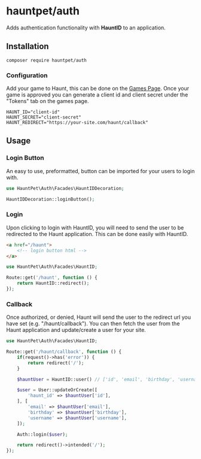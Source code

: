 # hauntpet/auth
Adds authentication functionality with **HauntID** to an application.

## Installation
`composer require hauntpet/auth`

### Configuration
Add your game to Haunt, this can be done on the [Games Page](https://haunt.pet/games/283400585537089). Once your game is approved you can generate a client id and client secret under the "Tokens" tab on the games page.
```env
HAUNT_ID="client-id"
HAUNT_SECRET="client-secret"
HAUNT_REDIRECT="https://your-site.com/haunt/callback"
```

## Usage

### Login Button
An easy to use, preformatted, button can be imported for your users to login with.
```php
use HauntPet\Auth\Facades\HauntIDDecoration;

HauntIDDecoration::loginButton();
```

### Login
Upon clicking to login with HauntID, you will need to send the user to be redirected to the Haunt application. This can be done easily with HauntID.

```html
<a href="/haunt">
    <!-- login button html -->
</a>
```
```php
use HauntPet\Auth\Facades\HauntID;

Route::get('/haunt', function () {
    return HauntID::redirect();
});
```

### Callback
Once authorized, or denied, Haunt will send the user to the redirect url you have set (e.g. "/haunt/callback"). You can then fetch the user from the Haunt application and update/create a user for your site.

```php
use HauntPet\Auth\Facades\HauntID;

Route::get('/haunt/callback', function () {
    if(request()->has('error')) {
        return redirect('/');
    }

    $hauntUser = HauntID::user() // ['id', 'email', 'birthday', 'username'];

    $user = User::updateOrCreate([
        'haunt_id' => $hauntUser['id'],
    ], [
        'email' => $hauntUser['email'],
        'birthday' => $hauntUser['birthday'],
        'username' => $hauntUser['username'],
    ]);

    Auth::login($user);

    return redirect()->intended('/');
});
```

